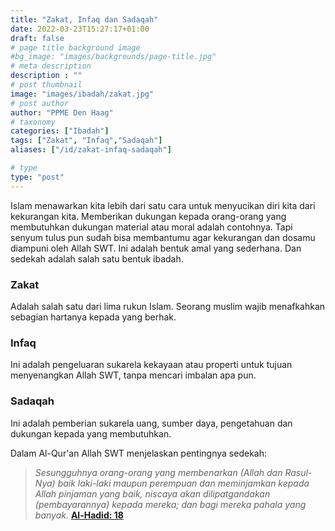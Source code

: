 ```yaml
---
title: "Zakat, Infaq dan Sadaqah"
date: 2022-03-23T15:27:17+01:00
draft: false
# page title background image
#bg_image: "images/backgrounds/page-title.jpg"
# meta description
description : ""
# post thumbnail
image: "images/ibadah/zakat.jpg"
# post author
author: "PPME Den Haag"
# taxonomy
categories: ["Ibadah"]
tags: ["Zakat", "Infaq","Sadaqah"]
aliases: ["/id/zakat-infaq-sadaqah"]

# type
type: "post"
---
```



Islam menawarkan kita lebih dari satu cara untuk menyucikan diri kita dari kekurangan kita. Memberikan dukungan kepada orang-orang yang membutuhkan dukungan material atau moral adalah contohnya. Tapi senyum tulus pun sudah bisa membantumu agar kekurangan dan dosamu diampuni oleh Allah SWT. Ini adalah bentuk amal yang sederhana. Dan sedekah adalah salah satu bentuk ibadah.

### Zakat
Adalah salah satu dari lima rukun Islam. Seorang muslim wajib menafkahkan sebagian hartanya kepada yang berhak.

### Infaq
Ini adalah pengeluaran sukarela kekayaan atau properti untuk tujuan menyenangkan Allah SWT, tanpa mencari imbalan apa pun.

### Sadaqah
​​Ini adalah pemberian sukarela uang, sumber daya, pengetahuan dan dukungan kepada yang membutuhkan.

Dalam Al-Qur'an Allah SWT menjelaskan pentingnya sedekah:


> *Sesungguhnya orang-orang yang membenarkan (Allah dan Rasul-Nya) baik laki-laki maupun perempuan dan meminjamkan kepada Allah pinjaman yang baik, niscaya akan dilipatgandakan (pembayarannya) kepada mereka; dan bagi mereka pahala yang banyak.* [**Al-Hadid: 18**](https://quran.com/57/18)
